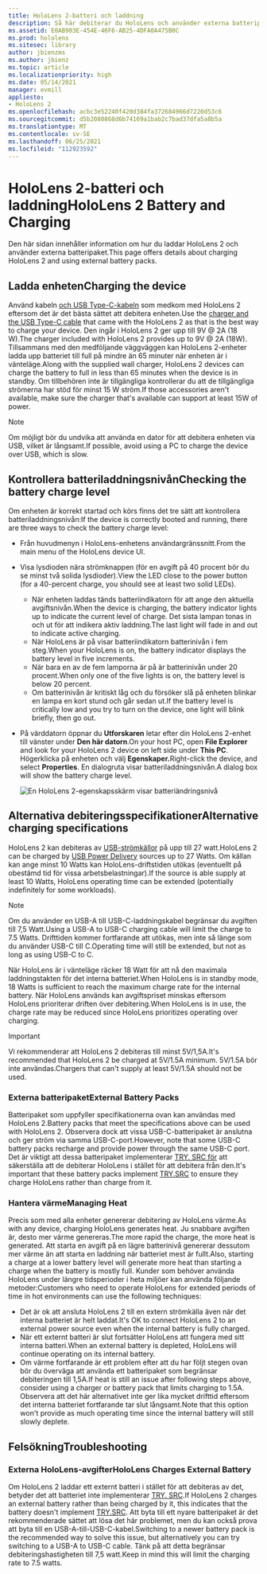 ```yaml
---
title: HoloLens 2-batteri och laddning
description: Så här debiterar du HoloLens och använder externa batteripaket.
ms.assetid: E0AB903E-454E-46F6-AB25-4DFA0A475B0C
ms.prod: hololens
ms.sitesec: library
author: jbienzms
ms.author: jbienz
ms.topic: article
ms.localizationpriority: high
ms.date: 05/14/2021
manager: evmill
appliesto:
- HoloLens 2
ms.openlocfilehash: acbc3e52240f420d384fa372684966d7220d53c6
ms.sourcegitcommit: d5b2080868d6b74169a1bab2c7bad37dfa5a8b5a
ms.translationtype: MT
ms.contentlocale: sv-SE
ms.lasthandoff: 06/25/2021
ms.locfileid: "112923592"
---
```

# <a name="hololens-2-battery-and-charging"></a><span data-ttu-id="8f585-103">HoloLens 2-batteri och laddning</span><span class="sxs-lookup"><span data-stu-id="8f585-103">HoloLens 2 Battery and Charging</span></span>

<span data-ttu-id="8f585-104">Den här sidan innehåller information om hur du laddar HoloLens 2 och använder externa batteripaket.</span><span class="sxs-lookup"><span data-stu-id="8f585-104">This page offers details about charging HoloLens 2 and using external battery packs.</span></span>

## <a name="charging-the-device"></a><span data-ttu-id="8f585-105">Ladda enheten</span><span class="sxs-lookup"><span data-stu-id="8f585-105">Charging the device</span></span>

<span data-ttu-id="8f585-106">Använd kabeln [och USB Type-C-kabeln](https://www.microsoft.com/en-us/p/microsoft-hololens-2-usb-c-charger-cable/8vj21f2z8pk5?rtc=1) som medkom med HoloLens 2 eftersom det är det bästa sättet att debitera enheten.</span><span class="sxs-lookup"><span data-stu-id="8f585-106">Use the [charger and the USB Type-C cable](https://www.microsoft.com/en-us/p/microsoft-hololens-2-usb-c-charger-cable/8vj21f2z8pk5?rtc=1) that came with the HoloLens 2 as that is the best way to charge your device.</span></span> <span data-ttu-id="8f585-107">Den ingår i HoloLens 2 ger upp till 9V @ 2A (18 W).</span><span class="sxs-lookup"><span data-stu-id="8f585-107">The charger included with HoloLens 2 provides up to 9V @ 2A (18W).</span></span> <span data-ttu-id="8f585-108">Tillsammans med den medföljande väggväggen kan HoloLens 2-enheter ladda upp batteriet till full på mindre än 65 minuter när enheten är i vänteläge.</span><span class="sxs-lookup"><span data-stu-id="8f585-108">Along with the supplied wall charger, HoloLens 2 devices can charge the battery to full in less than 65 minutes when the device is in standby.</span></span> <span data-ttu-id="8f585-109">Om tillbehören inte är tillgängliga kontrollerar du att de tillgängliga strömerna har stöd för minst 15 W ström.</span><span class="sxs-lookup"><span data-stu-id="8f585-109">If those accessories aren't available, make sure the charger that's available can support at least 15W of power.</span></span>

> [!NOTE]
> <span data-ttu-id="8f585-110">Om möjligt bör du undvika att använda en dator för att debitera enheten via USB, vilket är långsamt.</span><span class="sxs-lookup"><span data-stu-id="8f585-110">If possible, avoid using a PC to charge the device over USB, which is slow.</span></span>

## <a name="checking-the-battery-charge-level"></a><span data-ttu-id="8f585-111">Kontrollera batteriladdningsnivån</span><span class="sxs-lookup"><span data-stu-id="8f585-111">Checking the battery charge level</span></span>
<span data-ttu-id="8f585-112">Om enheten är korrekt startad och körs finns det tre sätt att kontrollera batteriladdningsnivån:</span><span class="sxs-lookup"><span data-stu-id="8f585-112">If the device is correctly booted and running, there are three ways to check the battery charge level:</span></span>

- <span data-ttu-id="8f585-113">Från huvudmenyn i HoloLens-enhetens användargränssnitt.</span><span class="sxs-lookup"><span data-stu-id="8f585-113">From the main menu of the HoloLens device UI.</span></span>
- <span data-ttu-id="8f585-114">Visa lysdioden nära strömknappen (för en avgift på 40 procent bör du se minst två solida lysdioder).</span><span class="sxs-lookup"><span data-stu-id="8f585-114">View the LED close to the power button (for a 40-percent charge, you should see at least two solid LEDs).</span></span>
    - <span data-ttu-id="8f585-115">När enheten laddas tänds batteriindikatorn för att ange den aktuella avgiftsnivån.</span><span class="sxs-lookup"><span data-stu-id="8f585-115">When the device is charging, the battery indicator lights up to indicate the current level of charge.</span></span>  <span data-ttu-id="8f585-116">Det sista lampan tonas in och ut för att indikera aktiv laddning.</span><span class="sxs-lookup"><span data-stu-id="8f585-116">The last light will fade in and out to indicate active charging.</span></span>
    - <span data-ttu-id="8f585-117">När HoloLens är på visar batteriindikatorn batterinivån i fem steg.</span><span class="sxs-lookup"><span data-stu-id="8f585-117">When your HoloLens is on, the battery indicator displays the battery level in five increments.</span></span>
    - <span data-ttu-id="8f585-118">När bara en av de fem lamporna är på är batterinivån under 20 procent.</span><span class="sxs-lookup"><span data-stu-id="8f585-118">When only one of the five lights is on, the battery level is below 20 percent.</span></span>
    - <span data-ttu-id="8f585-119">Om batterinivån är kritiskt låg och du försöker slå på enheten blinkar en lampa en kort stund och går sedan ut.</span><span class="sxs-lookup"><span data-stu-id="8f585-119">If the battery level is critically low and you try to turn on the device, one light will blink briefly, then go out.</span></span>
- <span data-ttu-id="8f585-120">På värddatorn öppnar du **Utforskaren** letar efter din HoloLens 2-enhet till vänster under **Den här datorn**.</span><span class="sxs-lookup"><span data-stu-id="8f585-120">On your host PC, open **File Explorer** and look for your HoloLens 2 device on left side under **This PC**.</span></span> <span data-ttu-id="8f585-121">Högerklicka på enheten och välj **Egenskaper.**</span><span class="sxs-lookup"><span data-stu-id="8f585-121">Right-click the device, and select **Properties**.</span></span> <span data-ttu-id="8f585-122">En dialogruta visar batteriladdningsnivån.</span><span class="sxs-lookup"><span data-stu-id="8f585-122">A dialog box will show the battery charge level.</span></span>

   ![En HoloLens 2-egenskapsskärm visar batteriändringsnivå](images/ResetRecovery2.png)

## <a name="alternative-charging-specifications"></a><span data-ttu-id="8f585-124">Alternativa debiteringsspecifikationer</span><span class="sxs-lookup"><span data-stu-id="8f585-124">Alternative charging specifications</span></span>

<span data-ttu-id="8f585-125">HoloLens 2 kan debiteras av [USB-strömkällor](https://www.usb.org/usb-charger-pd) på upp till 27 watt.</span><span class="sxs-lookup"><span data-stu-id="8f585-125">HoloLens 2 can be charged by [USB Power Delivery](https://www.usb.org/usb-charger-pd) sources up to 27 Watts.</span></span> <span data-ttu-id="8f585-126">Om källan kan ange minst 10 Watts kan HoloLens-driftstiden utökas (eventuellt på obestämd tid för vissa arbetsbelastningar).</span><span class="sxs-lookup"><span data-stu-id="8f585-126">If the source is able supply at least 10 Watts, HoloLens operating time can be extended (potentially indefinitely for some workloads).</span></span> 

> [!NOTE]
> <span data-ttu-id="8f585-127">Om du använder en USB-A till USB-C-laddningskabel begränsar du avgiften till 7,5 Watt.</span><span class="sxs-lookup"><span data-stu-id="8f585-127">Using a USB-A to USB-C charging cable will limit the charge to 7.5 Watts.</span></span> <span data-ttu-id="8f585-128">Drifttiden kommer fortfarande att utökas, men inte så länge som du använder USB-C till C.</span><span class="sxs-lookup"><span data-stu-id="8f585-128">Operating time will still be extended, but not as long as using USB-C to C.</span></span>

<span data-ttu-id="8f585-129">När HoloLens är i vänteläge räcker 18 Watt för att nå den maximala laddningstakten för det interna batteriet.</span><span class="sxs-lookup"><span data-stu-id="8f585-129">When HoloLens is in standby mode, 18 Watts is sufficient to reach the maximum charge rate for the internal battery.</span></span> <span data-ttu-id="8f585-130">När HoloLens används kan avgiftspriset minskas eftersom HoloLens prioriterar driften över debitering.</span><span class="sxs-lookup"><span data-stu-id="8f585-130">When HoloLens is in use, the charge rate may be reduced since HoloLens prioritizes operating over charging.</span></span>

> [!IMPORTANT]
> <span data-ttu-id="8f585-131">Vi rekommenderar att HoloLens 2 debiteras till minst 5V/1,5A.</span><span class="sxs-lookup"><span data-stu-id="8f585-131">It's recommended that HoloLens 2 be charged at 5V/1.5A minimum.</span></span> <span data-ttu-id="8f585-132">5V/1.5A bör inte användas.</span><span class="sxs-lookup"><span data-stu-id="8f585-132">Chargers that can't supply at least 5V/1.5A should not be used.</span></span> 

### <a name="external-battery-packs"></a><span data-ttu-id="8f585-133">Externa batteripaket</span><span class="sxs-lookup"><span data-stu-id="8f585-133">External Battery Packs</span></span>

<span data-ttu-id="8f585-134">Batteripaket som uppfyller specifikationerna ovan kan användas med HoloLens 2.</span><span class="sxs-lookup"><span data-stu-id="8f585-134">Battery packs that meet the specifications above can be used with HoloLens 2.</span></span> <span data-ttu-id="8f585-135">Observera dock att vissa USB-C-batteripaket är anslutna och ger ström via samma USB-C-port.</span><span class="sxs-lookup"><span data-stu-id="8f585-135">However, note that some USB-C battery packs recharge and provide power through the same USB-C port.</span></span> <span data-ttu-id="8f585-136">Det är viktigt att dessa batteripaket implementerar [TRY. SRC för](https://usb.org/document-library/usb-type-cr-cable-and-connector-specification-revision-20) att säkerställa att de debiterar HoloLens i stället för att debitera från den.</span><span class="sxs-lookup"><span data-stu-id="8f585-136">It's important that these battery packs implement [TRY.SRC](https://usb.org/document-library/usb-type-cr-cable-and-connector-specification-revision-20) to ensure they charge HoloLens rather than charge from it.</span></span> 

### <a name="managing-heat"></a><span data-ttu-id="8f585-137">Hantera värme</span><span class="sxs-lookup"><span data-stu-id="8f585-137">Managing Heat</span></span>

<span data-ttu-id="8f585-138">Precis som med alla enheter genererar debitering av HoloLens värme.</span><span class="sxs-lookup"><span data-stu-id="8f585-138">As with any device, charging HoloLens generates heat.</span></span> <span data-ttu-id="8f585-139">Ju snabbare avgiften är, desto mer värme genereras.</span><span class="sxs-lookup"><span data-stu-id="8f585-139">The more rapid the charge, the more heat is generated.</span></span> <span data-ttu-id="8f585-140">Att starta en avgift på en lägre batterinivå genererar dessutom mer värme än att starta en laddning när batteriet mest är fullt.</span><span class="sxs-lookup"><span data-stu-id="8f585-140">Also, starting a charge at a lower battery level will generate more heat than starting a charge when the battery is mostly full.</span></span> <span data-ttu-id="8f585-141">Kunder som behöver använda HoloLens under längre tidsperioder i heta miljöer kan använda följande metoder:</span><span class="sxs-lookup"><span data-stu-id="8f585-141">Customers who need to operate HoloLens for extended periods of time in hot environments can use the following techniques:</span></span>

- <span data-ttu-id="8f585-142">Det är ok att ansluta HoloLens 2 till en extern strömkälla även när det interna batteriet är helt laddat.</span><span class="sxs-lookup"><span data-stu-id="8f585-142">It's OK to connect HoloLens 2 to an external power source even when the internal battery is fully charged.</span></span>
- <span data-ttu-id="8f585-143">När ett externt batteri är slut fortsätter HoloLens att fungera med sitt interna batteri.</span><span class="sxs-lookup"><span data-stu-id="8f585-143">When an external battery is depleted, HoloLens will continue operating on its internal battery.</span></span>    
- <span data-ttu-id="8f585-144">Om värme fortfarande är ett problem efter att du har följt stegen ovan bör du överväga att använda ett batteripaket som begränsar debiteringen till 1,5A.</span><span class="sxs-lookup"><span data-stu-id="8f585-144">If heat is still an issue after following steps above, consider using a charger or battery pack that limits charging to 1.5A.</span></span> <span data-ttu-id="8f585-145">Observera att det här alternativet inte ger lika mycket drifttid eftersom det interna batteriet fortfarande tar slut långsamt.</span><span class="sxs-lookup"><span data-stu-id="8f585-145">Note that this option won't provide as much operating time since the internal battery will still slowly deplete.</span></span>

## <a name="troubleshooting"></a><span data-ttu-id="8f585-146">Felsökning</span><span class="sxs-lookup"><span data-stu-id="8f585-146">Troubleshooting</span></span>


### <a name="hololens-charges-external-battery"></a><span data-ttu-id="8f585-147">Externa HoloLens-avgifter</span><span class="sxs-lookup"><span data-stu-id="8f585-147">HoloLens Charges External Battery</span></span>
<span data-ttu-id="8f585-148">Om HoloLens 2 laddar ett externt batteri i stället för att debiteras av det, betyder det att batteriet inte implementerar [TRY. SRC](https://usb.org/document-library/usb-type-cr-cable-and-connector-specification-revision-20).</span><span class="sxs-lookup"><span data-stu-id="8f585-148">If HoloLens 2 charges an external battery rather than being charged by it, this indicates that the battery doesn't implement [TRY.SRC](https://usb.org/document-library/usb-type-cr-cable-and-connector-specification-revision-20).</span></span> <span data-ttu-id="8f585-149">Att byta till ett nyare batteripaket är det rekommenderade sättet att lösa det här problemet, men du kan också prova att byta till en USB-A-till-USB-C-kabel.</span><span class="sxs-lookup"><span data-stu-id="8f585-149">Switching to a newer battery pack is the recommended way to solve this issue, but alternatively you can try switching to a USB-A to USB-C cable.</span></span> <span data-ttu-id="8f585-150">Tänk på att detta begränsar debiteringshastigheten till 7,5 watt.</span><span class="sxs-lookup"><span data-stu-id="8f585-150">Keep in mind this will limit the charging rate to 7.5 watts.</span></span>
